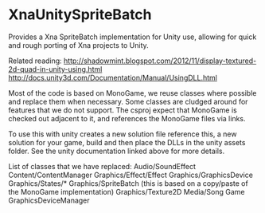 XnaUnitySpriteBatch
===================

Provides a Xna SpriteBatch implementation for Unity use, allowing for quick and rough porting of Xna projects to Unity.

Related reading:
http://shadowmint.blogspot.com/2012/11/display-textured-2d-quad-in-unity-using.html
http://docs.unity3d.com/Documentation/Manual/UsingDLL.html

Most of the code is based on MonoGame, we reuse classes where possible and replace them when necessary.
Some classes are cludged around for features that we do not support.
The csproj expect that MonoGame is checked out adjacent to it, and references the MonoGame files via links.

To use this with unity creates a new solution file reference this, a new solution for your game, build and then place the DLLs in the unity assets folder.
See the unity documentation linked above for more details.

List of classes that we have replaced:
Audio/SoundEffect
Content/ContentManager
Graphics/Effect/Effect
Graphics/GraphicsDevice
Graphics/States/*
Graphics/SpriteBatch (this is based on a copy/paste of the MonoGame implementation)
Graphics/Texture2D
Media/Song
Game
GraphicsDeviceManager

